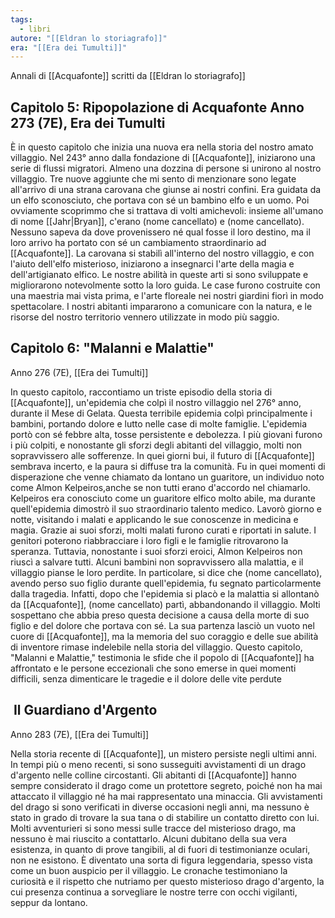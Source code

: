 ```yaml
---
tags:
  - libri
autore: "[[Eldran lo storiagrafo]]"
era: "[[Era dei Tumulti]]"
---
```

Annali di [[Acquafonte]] scritti da [[Eldran lo storiagrafo]]

## Capitolo 5: Ripopolazione di Acquafonte Anno 273 (7E), Era dei Tumulti

È in questo capitolo che inizia una nuova era nella storia del nostro amato villaggio. Nel 243° anno dalla fondazione di [[Acquafonte]], iniziarono una serie di flussi migratori. Almeno una dozzina di persone si unirono al nostro villaggio. Tre nuove aggiunte che mi sento di menzionare sono legate all'arrivo di una strana carovana che giunse ai nostri confini. Era guidata da un elfo sconosciuto, che portava con sé un bambino elfo e un uomo. Poi ovviamente scoprimmo che si trattava di volti amichevoli: insieme all'umano di nome [[Jahr|Bryan]], c'erano (nome cancellato) e (nome cancellato). Nessuno sapeva da dove provenissero né qual fosse il loro destino, ma il loro arrivo ha portato con sé un cambiamento straordinario ad [[Acquafonte]]. La carovana si stabilì all'interno del nostro villaggio, e con l'aiuto dell'elfo misterioso, iniziarono a insegnarci l'arte della magia e dell'artigianato elfico. Le nostre abilità in queste arti si sono sviluppate e migliorarono notevolmente sotto la loro guida. Le case furono costruite con una maestria mai vista prima, e l'arte floreale nei nostri giardini fiorì in modo spettacolare. I nostri abitanti impararono a comunicare con la natura, e le risorse del nostro territorio vennero utilizzate in modo più saggio.

## Capitolo 6: "Malanni e Malattie"
Anno 276 (7E), [[Era dei Tumulti]]

In questo capitolo, raccontiamo un triste episodio della storia di [[Acquafonte]], un'epidemia che colpì il nostro villaggio nel 276° anno, durante il Mese di Gelata. Questa terribile epidemia colpì principalmente i bambini, portando dolore e lutto nelle case di molte famiglie. L'epidemia portò con sé febbre alta, tosse persistente e debolezza. I più giovani furono i più colpiti, e nonostante gli sforzi degli abitanti del villaggio, molti non sopravvissero alle sofferenze. In quei giorni bui, il futuro di [[Acquafonte]] sembrava incerto, e la paura si diffuse tra la comunità. Fu in quei momenti di disperazione che venne chiamato da lontano un guaritore, un individuo noto come Almon Kelpeiros,anche se non tutti erano d'accordo nel chiamarlo. Kelpeiros era conosciuto come un guaritore elfico molto abile, ma durante quell'epidemia dimostrò il suo straordinario talento medico. Lavorò giorno e notte, visitando i malati e applicando le sue conoscenze in medicina e magia. Grazie ai suoi sforzi, molti malati furono curati e riportati in salute. I genitori poterono riabbracciare i loro figli e le famiglie ritrovarono la speranza. Tuttavia, nonostante i suoi sforzi eroici, Almon Kelpeiros non riuscì a salvare tutti. Alcuni bambini non sopravvissero alla malattia, e il villaggio pianse le loro perdite. In particolare, si dice che (nome cancellato), avendo perso suo figlio durante quell'epidemia, fu segnato particolarmente dalla tragedia. Infatti, dopo che l'epidemia si placò e la malattia si allontanò da [[Acquafonte]], (nome cancellato) partì, abbandonando il villaggio. Molti sospettano che abbia preso questa decisione a causa della morte di suo figlio e del dolore che portava con sé. La sua partenza lasciò un vuoto nel cuore di [[Acquafonte]], ma la memoria del suo coraggio e delle sue abilità di inventore rimase indelebile nella storia del villaggio. Questo capitolo, "Malanni e Malattie," testimonia le sfide che il popolo di [[Acquafonte]] ha affrontato e le persone eccezionali che sono emerse in quei momenti difficili, senza dimenticare le tragedie e il dolore delle vite perdute

##  Il Guardiano d'Argento

Anno 283 (7E), [[Era dei Tumulti]]

Nella storia recente di [[Acquafonte]], un mistero persiste negli ultimi anni. In tempi più o meno recenti, si sono susseguiti avvistamenti di un drago d'argento nelle colline circostanti. Gli abitanti di [[Acquafonte]] hanno sempre considerato il drago come un protettore segreto, poiché non ha mai attaccato il villaggio né ha mai rappresentato una minaccia. Gli avvistamenti del drago si sono verificati in diverse occasioni negli anni, ma nessuno è stato in grado di trovare la sua tana o di stabilire un contatto diretto con lui. Molti avventurieri si sono messi sulle tracce del misterioso drago, ma nessuno è mai riuscito a contattarlo. Alcuni dubitano della sua vera esistenza, in quanto di prove tangibili, al di fuori di testimonianze oculari, non ne esistono. È diventato una sorta di figura leggendaria, spesso vista come un buon auspicio per il villaggio. Le cronache testimoniano la curiosità e il rispetto che nutriamo per questo misterioso drago d'argento, la cui presenza continua a sorvegliare le nostre terre con occhi vigilanti, seppur da lontano.